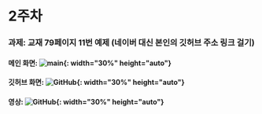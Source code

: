 # 2주차
### 과제: 교재 79페이지 11번 예제 (네이버 대신 본인의 깃허브 주소 링크 걸기)
#### 메인 화면: ![main](https://github.com/alsrl441/MobileAppDevelopment/assets/128763318/2d9fdc4c-58d4-45bb-8a87-4734214446eb){: width="30%" height="auto"}
#### 깃허브 화면: ![GitHub](https://github.com/alsrl441/MobileAppDevelopment/assets/128763318/37a06d5e-ad70-4aeb-a82b-502e7aa3970c){: width="30%" height="auto"}
#### 영상: ![GitHub](https://github.com/alsrl441/MobileAppDevelopment/assets/128763318/f63f2348-4795-4ab7-b638-59f382500852){: width="30%" height="auto"}

